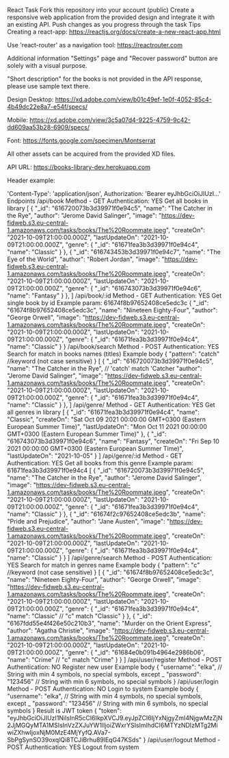React Task
Fork this repository into your account (public)
Create a responsive web application from the provided design and integrate it with an existing API.
Push changes as you progress through the task
Tips
Creating a react-app: https://reactjs.org/docs/create-a-new-react-app.html

Use 'react-router' as a navigation tool: https://reactrouter.com

Additional information
"Settings" page and "Recover password" button are solely with a visual purpose.

"Short description" for the books is not provided in the API response, please use sample text there.

Design
Desktop: https://xd.adobe.com/view/b01c49ef-1e0f-4052-85c4-4b49dc22e8a7-e54f/specs/

Mobile: https://xd.adobe.com/view/3c5a07d4-9225-4759-9c42-dd609aa53b28-6909/specs/

Font: https://fonts.google.com/specimen/Montserrat

All other assets can be acquired from the provided XD files.

API
URL: https://books-library-dev.herokuapp.com

Header example:

 'Content-Type': 'application/json',
  Authorization: 'Bearer eyJhbGciOiJIUzI...'
Endpoints
/api/book
Method - GET
Authentication: YES
Get all books in library
[
  {
    "_id": "616720073b3d39971f0e94c5",
    "name": "The Catcher in the Rye",
    "author": "Jerome David Salinger",
    "image": "https://dev-fidweb.s3.eu-central-1.amazonaws.com/tasks/books/The%20Roommate.jpeg",
    "createOn": "2021-10-09T21:00:00.000Z",
    "lastUpdateOn": "2021-10-09T21:00:00.000Z",
    "genre": {
      "_id": "61671fea3b3d39971f0e94c4",
      "name": "Classic"
    }
  },
  {
    "_id": "616743453b3d39971f0e94c7",
    "name": "The Eye of the World",
    "author": "Robert Jordan",
    "image": "https://dev-fidweb.s3.eu-central-1.amazonaws.com/tasks/books/The%20Roommate.jpeg",
    "createOn": "2021-10-09T21:00:00.000Z",
    "lastUpdateOn": "2021-10-09T21:00:00.000Z",
    "genre": {
      "_id": "616743073b3d39971f0e94c6",
      "name": "Fantasy"
    }
  },
]
/api/book/:id
Method - GET
Authentication: YES
Get single book by id
Example param: 61674f8b97652408ce5edc3c
{
  "_id": "61674f8b97652408ce5edc3c",
  "name": "Nineteen Eighty-Four",
  "author": "George Orwell",
  "image": "https://dev-fidweb.s3.eu-central-1.amazonaws.com/tasks/books/The%20Roommate.jpeg",
  "createOn": "2021-10-09T21:00:00.000Z",
  "lastUpdateOn": "2021-10-09T21:00:00.000Z",
  "genre": {
    "_id": "61671fea3b3d39971f0e94c4",
    "name": "Classic"
  }
}
/api/book/search
Method - POST
Authentication: YES
Search for match in books names (titles)
Example body
{ "pattern": "catch" //keyword (not case sensitive) }
[
  {
    "_id": "616720073b3d39971f0e94c5",
    "name": "The Catcher in the Rye", // 'catch' match 'Catcher
    "author": "Jerome David Salinger",
    "image": "https://dev-fidweb.s3.eu-central-1.amazonaws.com/tasks/books/The%20Roommate.jpeg",
    "createOn": "2021-10-09T21:00:00.000Z",
    "lastUpdateOn": "2021-10-09T21:00:00.000Z",
    "genre": {
      "_id": "61671fea3b3d39971f0e94c4",
      "name": "Classic"
    }
  },
]
/api/genre/
Method - GET
Authentication: YES
Get all genres in library
[
  {
    "_id": "61671fea3b3d39971f0e94c4",
    "name": "Classic",
    "createOn": "Sat Oct 09 2021 00:00:00 GMT+0300 (Eastern European Summer Time)",
    "lastUpdateOn": "Mon Oct 11 2021 00:00:00 GMT+0300 (Eastern European Summer Time)"
  },
  {
    "_id": "616743073b3d39971f0e94c6",
    "name": "Fantasy",
    "createOn": "Fri Sep 10 2021 00:00:00 GMT+0300 (Eastern European Summer Time)",
    "lastUpdateOn": "2021-10-05"
  }
]
/api/genre/:id
Method - GET
Authentication: YES
Get all books from this genre
Example param: 61671fea3b3d39971f0e94c4
[
  {
    "_id": "616720073b3d39971f0e94c5",
    "name": "The Catcher in the Rye",
    "author": "Jerome David Salinger",
    "image": "https://dev-fidweb.s3.eu-central-1.amazonaws.com/tasks/books/The%20Roommate.jpeg",
    "createOn": "2021-10-09T21:00:00.000Z",
    "lastUpdateOn": "2021-10-09T21:00:00.000Z",
    "genre": {
      "_id": "61671fea3b3d39971f0e94c4",
      "name": "Classic"
    }
  },
  {
    "_id": "61674f2c97652408ce5edc3b",
    "name": "Pride and Prejudice",
    "author": "Jane Austen",
    "image": "https://dev-fidweb.s3.eu-central-1.amazonaws.com/tasks/books/The%20Roommate.jpeg",
    "createOn": "2021-10-09T21:00:00.000Z",
    "lastUpdateOn": "2021-10-09T21:00:00.000Z",
    "genre": {
      "_id": "61671fea3b3d39971f0e94c4",
      "name": "Classic"
    }
  }
]
/api/genre/search
Method - POST
Authentication: YES
Search for match in genres name
Example body
{ "pattern": "c" //keyword (not case sensitive) }
[
  {
    "_id": "61674f8b97652408ce5edc3c",
    "name": "Nineteen Eighty-Four",
    "author": "George Orwell",
    "image": "https://dev-fidweb.s3.eu-central-1.amazonaws.com/tasks/books/The%20Roommate.jpeg",
    "createOn": "2021-10-09T21:00:00.000Z",
    "lastUpdateOn": "2021-10-09T21:00:00.000Z",
    "genre": {
      "_id": "61671fea3b3d39971f0e94c4",
      "name": "Classic"   // "c" match "Classic"
    }
  },
  {
    "_id": "6167fdd55e4f426e50c210b3",
    "name": "Murder on the Orient Express",
    "author": "Agatha Christie",
    "image": "https://dev-fidweb.s3.eu-central-1.amazonaws.com/tasks/books/The%20Roommate.jpeg",
    "createOn": "2021-10-09T21:00:00.000Z",
    "lastUpdateOn": "2021-10-09T21:00:00.000Z",
    "genre": {
      "_id": "61684e0b091b4964e2986b06",
      "name": "Crime"   // "c" match "Crime"
    }
  }
]
/api/user/register
Method - POST
Authentication: NO
Register new user
Example body
{
  "username": "elka",     // String with min 4 symbols, no special symbols, except _
  "password": "123456"    // String with min 6 symbols, no special symbols
}
/api/user/login
Method - POST
Authentication: NO
Login to system
Example body
{
  "username": "elka",     // String with min 4 symbols, no special symbols, except _
  "password": "123456"    // String with min 6 symbols, no special symbols
}
Result is JWT token
{
  "token": "eyJhbGciOiJIUzI1NiIsInR5cCI6IkpXVCJ9.eyJpZCI6IjYxNjgyZmI4NjgwMzZjN2JjMGQyMTA1MSIsInVzZXJuYW1lIjoiZWxrYSIsImlhdCI6MTYzNDIzMTg2MiwiZXhwIjoxNjM0MzE4MjYyfQ.AVa7-SbPgSynSO39oxqlQi8TCJiBrhu89lEqG47KSds"
}
/api/user/logout
Method - POST
Authentication: YES
Logout from system
